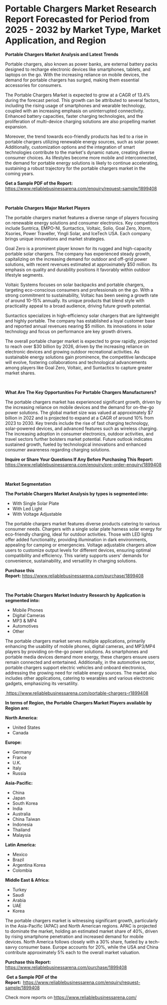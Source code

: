 <p><h1>Portable Chargers Market Research Report Forecasted for Period from 2025 -  2032 by Market Type, Market Application, and Region</h1></p><p><strong>Portable Chargers Market Analysis and Latest Trends</strong></p>
<p><p>Portable chargers, also known as power banks, are external battery packs designed to recharge electronic devices like smartphones, tablets, and laptops on the go. With the increasing reliance on mobile devices, the demand for portable chargers has surged, making them essential accessories for consumers.</p><p>The Portable Chargers Market is expected to grow at a CAGR of 13.4% during the forecast period. This growth can be attributed to several factors, including the rising usage of smartphones and wearable technology, coupled with an increasing emphasis on uninterrupted connectivity. Enhanced battery capacities, faster charging technologies, and the proliferation of multi-device charging solutions are also propelling market expansion.</p><p>Moreover, the trend towards eco-friendly products has led to a rise in portable chargers utilizing renewable energy sources, such as solar power. Additionally, customization options and the integration of smart technologies contribute to the market's dynamic nature, creating diverse consumer choices. As lifestyles become more mobile and interconnected, the demand for portable energy solutions is likely to continue accelerating, sustaining a robust trajectory for the portable chargers market in the coming years.</p></p>
<p><strong>Get a Sample PDF of the Report:&nbsp;</strong> <a href="https://www.reliablebusinessarena.com/enquiry/request-sample/1899408?utm_campaign=2198&utm_medium=2&utm_source=Github&utm_content=ia&utm_term=06042025&utm_id=portable-chargers">https://www.reliablebusinessarena.com/enquiry/request-sample/1899408</a></p>
<p>&nbsp;</p>
<p><strong>Portable Chargers Major Market Players</strong></p>
<p><p>The portable chargers market features a diverse range of players focusing on renewable energy solutions and consumer electronics. Key competitors include Suntrica, EMPO-NI, Suntactics, Voltaic, Solio, Goal Zero, Xtorm, Xsories, Power Traveller, Yingli Solar, and IceTech USA. Each company brings unique innovations and market strategies.</p><p>Goal Zero is a prominent player known for its rugged and high-capacity portable solar chargers. The company has experienced steady growth, capitalizing on the increasing demand for outdoor and off-grid power solutions, with recent revenues estimated at approximately $50 million. Its emphasis on quality and durability positions it favorably within outdoor lifestyle segments.</p><p>Voltaic Systems focuses on solar backpacks and portable chargers, targeting eco-conscious consumers and professionals on the go. With a strong commitment to sustainability, Voltaic has been seeing a growth rate of around 10-15% annually. Its unique products that blend style with practicality appeal to a broad audience, driving future growth potential.</p><p>Suntactics specializes in high-efficiency solar chargers that are lightweight and highly portable. The company has established a loyal customer base and reported annual revenues nearing $5 million. Its innovations in solar technology and focus on performance are key growth drivers.</p><p>The overall portable charger market is expected to grow rapidly, projected to reach over $30 billion by 2026, driven by the increasing reliance on electronic devices and growing outdoor recreational activities. As sustainable energy solutions gain prominence, the competitive landscape will evolve, fostering collaborations and technological advancements among players like Goal Zero, Voltaic, and Suntactics to capture greater market shares.</p></p>
<p>&nbsp;</p>
<p><strong>What Are The Key Opportunities For Portable Chargers Manufacturers?</strong></p>
<p><p>The portable chargers market has experienced significant growth, driven by the increasing reliance on mobile devices and the demand for on-the-go power solutions. The global market size was valued at approximately $7 billion in 2022 and is projected to expand at a CAGR of around 10% from 2023 to 2030. Key trends include the rise of fast charging technology, solar-powered devices, and advanced features such as wireless charging. The increasing adoption in consumer electronics, outdoor activities, and travel sectors further bolsters market potential. Future outlook indicates sustained growth, fueled by technological innovations and enhanced consumer awareness regarding charging solutions.</p></p>
<p><strong>Inquire or Share Your Questions If Any Before Purchasing This Report:</strong> <a href="https://www.reliablebusinessarena.com/enquiry/pre-order-enquiry/1899408?utm_campaign=2198&utm_medium=2&utm_source=Github&utm_content=ia&utm_term=06042025&utm_id=portable-chargers">https://www.reliablebusinessarena.com/enquiry/pre-order-enquiry/1899408</a></p>
<p>&nbsp;</p>
<p><strong>Market Segmentation</strong></p>
<p><strong>The Portable Chargers Market Analysis by types is segmented into:</strong></p>
<p><ul><li>With Single Solar Plate</li><li>With Led Light</li><li>With Voltage Adjustable</li></ul></p>
<p><p>The portable chargers market features diverse products catering to various consumer needs. Chargers with a single solar plate harness solar energy for eco-friendly charging, ideal for outdoor activities. Those with LED lights offer added functionality, providing illumination in dark environments, appealing for camping or emergencies. Voltage adjustable chargers allow users to customize output levels for different devices, ensuring optimal compatibility and efficiency. This variety supports users' demands for convenience, sustainability, and versatility in charging solutions.</p></p>
<p><strong>Purchase this Report:&nbsp;</strong><a href="https://www.reliablebusinessarena.com/purchase/1899408?utm_campaign=2198&utm_medium=2&utm_source=Github&utm_content=ia&utm_term=06042025&utm_id=portable-chargers">https://www.reliablebusinessarena.com/purchase/1899408</a></p>
<p>&nbsp;</p>
<p><strong>The Portable Chargers Market Industry Research by Application is segmented into:</strong></p>
<p><ul><li>Mobile Phones</li><li>Digital Cameras</li><li>MP3 & MP4</li><li>Automotives</li><li>Other</li></ul></p>
<p><p>The portable chargers market serves multiple applications, primarily enhancing the usability of mobile phones, digital cameras, and MP3/MP4 players by providing on-the-go power solutions. As smartphones and portable media devices demand more energy, these chargers ensure users remain connected and entertained. Additionally, in the automotive sector, portable chargers support electric vehicles and onboard electronics, addressing the growing need for reliable energy sources. The market also includes other applications, catering to wearables and various electronic gadgets, emphasizing its versatility.</p></p>
<p><a href="https://www.reliablebusinessarena.com/portable-chargers-r1899408?utm_campaign=2198&utm_medium=2&utm_source=Github&utm_content=ia&utm_term=06042025&utm_id=portable-chargers">&nbsp;https://www.reliablebusinessarena.com/portable-chargers-r1899408</a></p>
<p><strong>In terms of Region, the Portable Chargers Market Players available by Region are:</strong></p>
<p>
    <p> <strong> North America: </strong>
        <ul>
            <li>United States</li>
            <li>Canada</li>
        </ul>
        </p> 
    <p> <strong> Europe: </strong>
        <ul>
            <li>Germany</li>
            <li>France</li>
            <li>U.K.</li>
            <li>Italy</li>
            <li>Russia</li>
        </ul>
        </p> 
    <p> <strong> Asia-Pacific: </strong>
        <ul>
            <li>China</li>
            <li>Japan</li>
            <li>South Korea</li>
            <li>India</li>
            <li>Australia</li>
            <li>China Taiwan</li>
            <li>Indonesia</li>
            <li>Thailand</li>
            <li>Malaysia</li>
        </ul>
        </p> 
    <p> <strong> Latin America: </strong>
        <ul>
            <li>Mexico</li>
            <li>Brazil</li>
            <li>Argentina Korea</li>
            <li>Colombia</li>
        </ul>
        </p> 
    <p> <strong> Middle East & Africa: </strong>
        <ul>
            <li>Turkey</li>
            <li>Saudi</li>
            <li>Arabia</li>
            <li>UAE</li>
            <li>Korea</li>
        </ul>
    </p>
    </p>
<p><p>The portable chargers market is witnessing significant growth, particularly in the Asia-Pacific (APAC) and North American regions. APAC is projected to dominate the market, holding an estimated market share of 40%, driven by rising smartphone penetration and increased demand for mobile devices. North America follows closely with a 30% share, fueled by a tech-savvy consumer base. Europe accounts for 20%, while the USA and China contribute approximately 5% each to the overall market valuation.</p></p>
<p><strong>Purchase this Report: </strong><a href="https://www.reliablebusinessarena.com/purchase/1899408?utm_campaign=2198&utm_medium=2&utm_source=Github&utm_content=ia&utm_term=06042025&utm_id=portable-chargers">https://www.reliablebusinessarena.com/purchase/1899408</a></p>
<p>&nbsp;<strong>Get a Sample PDF of the Report:&nbsp;&nbsp;</strong><a href="https://www.reliablebusinessarena.com/enquiry/request-sample/1899408?utm_campaign=2198&utm_medium=2&utm_source=Github&utm_content=ia&utm_term=06042025&utm_id=portable-chargers">https://www.reliablebusinessarena.com/enquiry/request-sample/1899408</a></p>
<p><strong></strong></p>
<p>Check more reports on <a href="https://www.reliablebusinessarena.com/?utm_campaign=2198&utm_medium=2&utm_source=Github&utm_content=ia&utm_term=06042025&utm_id=portable-chargers">https://www.reliablebusinessarena.com/</a></p>
